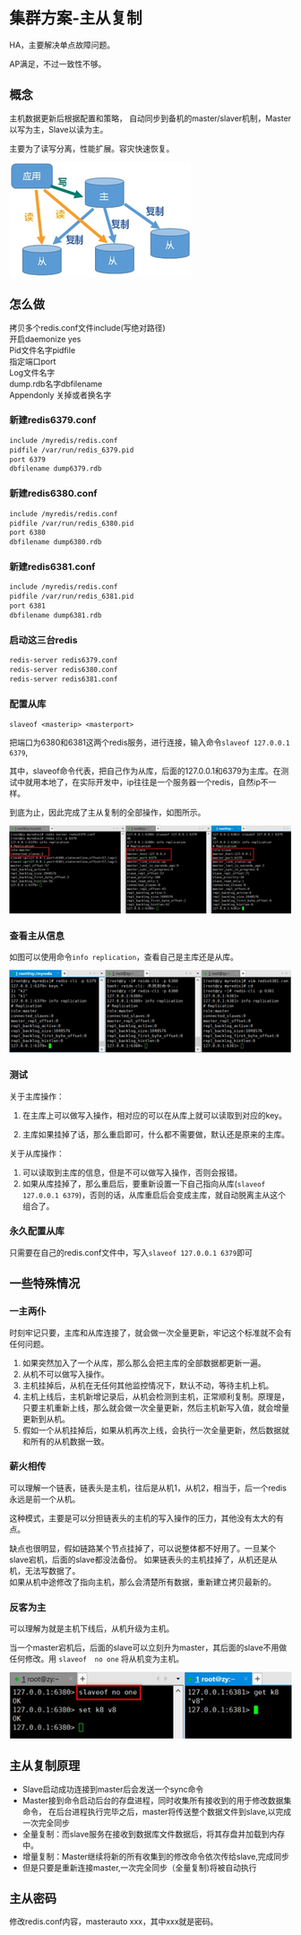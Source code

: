 # 集群方案-主从复制

HA，主要解决单点故障问题。

AP满足，不过一致性不够。

## 概念

主机数据更新后根据配置和策略， 自动同步到备机的master/slaver机制，Master以写为主，Slave以读为主。

主要为了读写分离，性能扩展。容灾快速恢复。

![主从复制图解原理][1]

## 怎么做

拷贝多个redis.conf文件include(写绝对路径)  
开启daemonize yes  
Pid文件名字pidfile  
指定端口port  
Log文件名字  
dump.rdb名字dbfilename   
Appendonly 关掉或者换名字    

### 新建redis6379.conf
```bash 
include /myredis/redis.conf
pidfile /var/run/redis_6379.pid
port 6379
dbfilename dump6379.rdb
```

### 新建redis6380.conf

```bash 
include /myredis/redis.conf
pidfile /var/run/redis_6380.pid
port 6380
dbfilename dump6380.rdb
```
### 新建redis6381.conf

```bash 
include /myredis/redis.conf
pidfile /var/run/redis_6381.pid
port 6381
dbfilename dump6381.rdb
```

### 启动这三台redis
```bash 
redis-server redis6379.conf
redis-server redis6380.conf
redis-server redis6381.conf
```

### 配置从库

`slaveof <masterip> <masterport>`

把端口为6380和6381这两个redis服务，进行连接，输入命令`slaveof 127.0.0.1 6379`,

其中，slaveof命令代表，把自己作为从库，后面的127.0.0.1和6379为主库。在测试中就用本地了，在实际开发中，ip往往是一个服务器一个redis，自然ip不一样。

到底为止，因此完成了主从复制的全部操作，如图所示。

![主从配置具体操作][2]

### 查看主从信息

如图可以使用命令`info replication`，查看自己是主库还是从库。

![主从配置具体信息][3]

### 测试

关于主库操作：

1. 在主库上可以做写入操作，相对应的可以在从库上就可以读取到对应的key。

2. 主库如果挂掉了话，那么重启即可，什么都不需要做，默认还是原来的主库。

关于从库操作：

1. 可以读取到主库的信息，但是不可以做写入操作，否则会报错。
2. 如果从库挂掉了，那么重启后，要重新设置一下自己指向从库(`slaveof 127.0.0.1 6379`)，否则的话，从库重启后会变成主库，就自动脱离主从这个组合了。

### 永久配置从库

只需要在自己的redis.conf文件中，写入`slaveof 127.0.0.1 6379`即可


## 一些特殊情况

### 一主两仆

时刻牢记只要，主库和从库连接了，就会做一次全量更新，牢记这个标准就不会有任何问题。

1. 如果突然加入了一个从库，那么那么会把主库的全部数据都更新一遍。
2. 从机不可以做写入操作。
3. 主机挂掉后，从机在无任何其他监控情况下，默认不动，等待主机上机。
4. 主机上线后，主机新增记录后，从机会检测到主机，正常顺利复制。原理是，只要主机重新上线，那么就会做一次全量更新，然后主机新写入值，就会增量更新到从机。
5. 假如一个从机挂掉后，如果从机再次上线，会执行一次全量更新，然后数据就和所有的从机数据一致。

### 薪火相传

可以理解一个链表，链表头是主机，往后是从机1，从机2，相当于，后一个redis永远是前一个从机。

这种模式，主要是可以分担链表头的主机的写入操作的压力，其他没有太大的有点。

缺点也很明显，假如链路某个节点挂掉了，可以说整体都不好用了。一旦某个slave宕机，后面的slave都没法备份。
如果链表头的主机挂掉了，从机还是从机，无法写数据了。  
如果从机中途修改了指向主机，那么会清楚所有数据，重新建立拷贝最新的。  

### 反客为主

可以理解为就是主机下线后，从机升级为主机。

当一个master宕机后，后面的slave可以立刻升为master，其后面的slave不用做任何修改。用 `slaveof  no one`  将从机变为主机。

![反客为主实例][4]

## 主从复制原理

- Slave启动成功连接到master后会发送一个sync命令
- Master接到命令启动后台的存盘进程，同时收集所有接收到的用于修改数据集命令， 在后台进程执行完毕之后，master将传送整个数据文件到slave,以完成一次完全同步
- 全量复制：而slave服务在接收到数据库文件数据后，将其存盘并加载到内存中。
- 增量复制：Master继续将新的所有收集到的修改命令依次传给slave,完成同步
- 但是只要是重新连接master,一次完全同步（全量复制)将被自动执行

## 主从密码

修改redis.conf内容，masterauto xxx，其中xxx就是密码。

[1]: /images/redis/mslave01.png
[2]: /images/redis/mslave02.png
[3]: /images/redis/mslave03.png
[4]: /images/redis/mslave04.png
